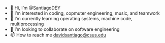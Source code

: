 - 👋 Hi, I’m @SantiagoDEY
- 👀 I’m interested in coding, copmuter engineering, music, and teamwork
- 🌱 I’m currently learning operating systems, machine code, multiprocessing
- 💞️ I’m looking to collaborate on software engineering
- 📫 How to reach me davidsantiago@csus.edu

<!---
SantiagoDEY/SantiagoDEY is a ✨ special ✨ repository because its `README.md` (this file) appears on your GitHub profile.
You can click the Preview link to take a look at your changes.
--->
